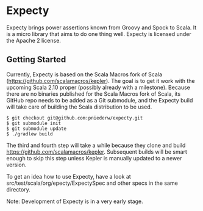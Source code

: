 # Expecty

Expecty brings power assertions known from Groovy and Spock to Scala. It is a micro library that aims to do one thing well. Expecty is licensed under the Apache 2 license.

## Getting Started

Currently, Expecty is based on the Scala Macros fork of Scala (https://github.com/scalamacros/kepler). The goal is to get it work with the upcoming Scala 2.10 proper (possibly already with a milestone). Because there are no binaries published for the Scala Macros fork of Scala, its GitHub repo needs to be added as a Git submodule, and the Expecty build will take care of building the Scala distribution to be used.

    $ git checkout git@github.com:pniederw/expecty.git
    $ git submodule init
    $ git submodule update
    $ ./gradlew build
    
The third and fourth step will take a while because they clone and build https://github.com/scalamacros/kepler. Subsequent builds will be smart enough to skip this step unless Kepler is manually updated to a newer version.

To get an idea how to use Expecty, have a look at src/test/scala/org/epecty/ExpectySpec and other specs in the same directory.

Note: Development of Expecty is in a very early stage.

 